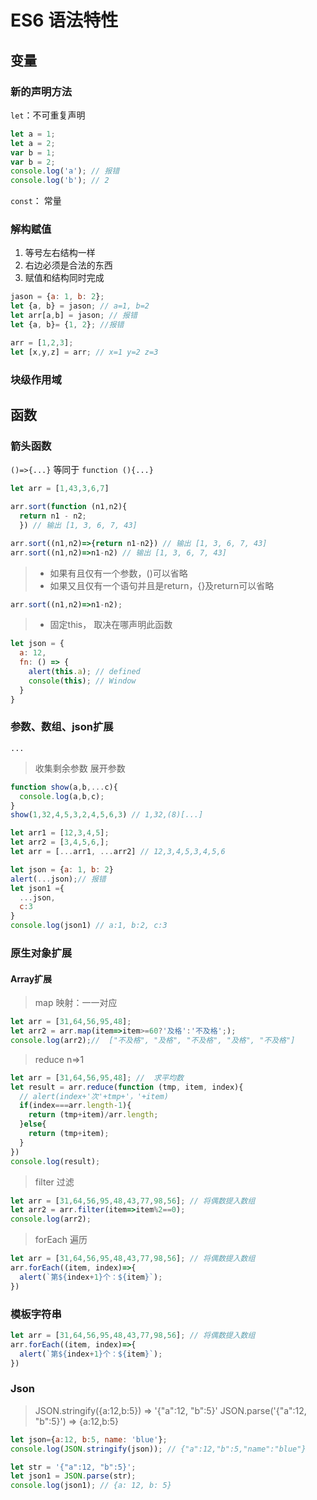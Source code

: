 # ES6 语法特性

## 变量

### 新的声明方法

`let`：不可重复声明

```javascript
let a = 1;
let a = 2;
var b = 1;
var b = 2;
console.log('a'); // 报错
console.log('b'); // 2
```

`const`： 常量

### 解构赋值

1. 等号左右结构一样
2. 右边必须是合法的东西
3. 赋值和结构同时完成

```javascript
jason = {a: 1, b: 2};
let {a, b} = jason; // a=1, b=2
let arr[a,b] = jason; // 报错
let {a, b}= {1, 2}; //报错

arr = [1,2,3];
let [x,y,z] = arr; // x=1 y=2 z=3
```

### 块级作用域

## 函数

### 箭头函数

`()=>{...}` 等同于 `function (){...}`

```javascript
let arr = [1,43,3,6,7]

arr.sort(function (n1,n2){
  return n1 - n2;
  }) // 输出 [1, 3, 6, 7, 43]

arr.sort((n1,n2)=>{return n1-n2}) // 输出 [1, 3, 6, 7, 43]
arr.sort((n1,n2)=>n1-n2) // 输出 [1, 3, 6, 7, 43]
```

> * 如果有且仅有一个参数，()可以省略
> * 如果又且仅有一个语句并且是return，{}及return可以省略

```javascript
arr.sort((n1,n2)=>n1-n2);
```

> * 固定this， 取决在哪声明此函数

```javascript
let json = {
  a: 12,
  fn: () => {
    alert(this.a); // defined
    console(this); // Window
  }
}
```

### 参数、数组、json扩展

`...`
> 收集剩余参数
> 展开参数

```javascript
function show(a,b,...c){
  console.log(a,b,c);
}
show(1,32,4,5,3,2,4,5,6,3) // 1,32,(8)[...]

let arr1 = [12,3,4,5];
let arr2 = [3,4,5,6,];
let arr = [...arr1, ...arr2] // 12,3,4,5,3,4,5,6

let json = {a: 1, b: 2}
alert(...json);// 报错
let json1 ={
  ...json,
  c:3
}
console.log(json1) // a:1, b:2, c:3
```

### 原生对象扩展

#### Array扩展

> map 映射：一一对应

```javascript
let arr = [31,64,56,95,48];
let arr2 = arr.map(item=>item>=60?'及格':'不及格';);
console.log(arr2);//  ["不及格", "及格", "不及格", "及格", "不及格"]
```

> reduce n=>1

```javascript
let arr = [31,64,56,95,48]; //  求平均数
let result = arr.reduce(function (tmp, item, index){
  // alert(index+'次'+tmp+'，'+item)
  if(index===arr.length-1){
    return (tmp+item)/arr.length;
  }else{
    return (tmp+item);
  }
})
console.log(result);
```

> filter 过滤

```javascript
let arr = [31,64,56,95,48,43,77,98,56]; // 将偶数提入数组
let arr2 = arr.filter(item=>item%2==0);
console.log(arr2);
```

> forEach 遍历

```javascript
let arr = [31,64,56,95,48,43,77,98,56]; // 将偶数提入数组
arr.forEach((item, index)=>{
  alert(`第${index+1}个：${item}`);
})
```

### 模板字符串

```javascript
let arr = [31,64,56,95,48,43,77,98,56]; // 将偶数提入数组
arr.forEach((item, index)=>{
  alert(`第${index+1}个：${item}`);
})
```

### Json

> JSON.stringify({a:12,b:5}) => '{"a":12, "b":5}'
> JSON.parse('{"a":12, "b":5}') => {a:12,b:5}

```javascript
let json={a:12, b:5, name: 'blue'};
console.log(JSON.stringify(json)); // {"a":12,"b":5,"name":"blue"}

let str = '{"a":12, "b":5}';
let json1 = JSON.parse(str);
console.log(json1); // {a: 12, b: 5}
```
